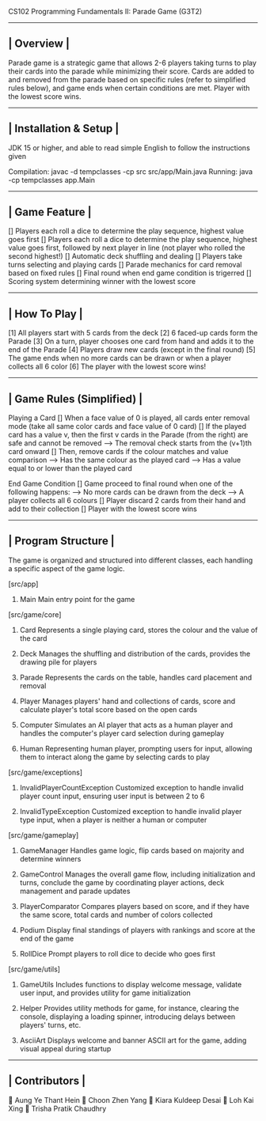 CS102 Programming Fundamentals II: Parade Game (G3T2)
 
 ----------------------------------------------
 |                  Overview                   |
 ----------------------------------------------
 
 Parade game is a strategic game that allows 2-6 players taking turns to play their cards into the parade while minimizing their score.
 Cards are added to and removed from the parade based on specific rules (refer to simplified rules below), and game ends when certain conditions are met.
 Player with the lowest score wins.
 
 
 ----------------------------------------------
 |            Installation & Setup             |
 ----------------------------------------------
 
 JDK 15 or higher, and able to read simple English to follow the instructions given
 
 Compilation: javac -d tempclasses -cp src src/app/Main.java
 Running:     java -cp tempclasses app.Main
 
 
 ----------------------------------------------
 |                 Game Feature                |
 ----------------------------------------------
 
 [] Players each roll a dice to determine the play sequence, highest value goes first
 [] Players each roll a dice to determine the play sequence, highest value goes first, followed by next player in line (not player who rolled the second highest!)
 [] Automatic deck shuffling and dealing
 [] Players take turns selecting and playing cards
 [] Parade mechanics for card removal based on fixed rules
 [] Final round when end game condition is trigerred
 [] Scoring system determining winner with the lowest score
 
 
 ----------------------------------------------
 |                 How To Play                 |
 ----------------------------------------------
 
 [1] All players start with 5 cards from the deck
 [2] 6 faced-up cards form the Parade
 [3] On a turn, player chooses one card from hand and adds it to the end of the Parade
 [4] Players draw new cards (except in the final round)
 [5] The game ends when no more cards can be drawn or when a player collects all 6 color
 [6] The player with the lowest score wins!
 
 
 ----------------------------------------------
 |            Game Rules (Simplified)          |
 ----------------------------------------------
 
 Playing a Card
 [] When a face value of 0 is played, all cards enter removal mode (take all same color cards and face value of 0 card)
 [] If the played card has a value v, then the first v cards in the Parade (from the right) are safe and cannot be removed
    --> The removal check starts from the (v+1)th card onward
 [] Then, remove cards if the colour matches and value comparison
    --> Has the same colour as the played card
    --> Has a value equal to or lower than the played card
 
 End Game Condition
 [] Game proceed to final round when one of the following happens:
     --> No more cards can be drawn from the deck
     --> A player collects all 6 colours
 [] Player discard 2 cards from their hand and add to their collection
 [] Player with the lowest score wins
 
 
 ----------------------------------------------
 |              Program Structure              |
 ----------------------------------------------
 
 The game is organized and structured into different classes, each handling a specific aspect of the game logic.
 
 [src/app]
 1. Main
 Main entry point for the game
 
 
 [src/game/core]
 1. Card
 Represents a single playing card, stores the colour and the value of the card
 
 2. Deck
 Manages the shuffling and distribution of the cards, provides the drawing pile for players 
 
 3. Parade
 Represents the cards on the table, handles card placement and removal 
 
 4. Player
 Manages players' hand and collections of cards, score and calculate player's total score based on the open cards
 
 5. Computer
 Simulates an AI player that acts as a human player and handles the computer's player card selection during gameplay 
 
 6. Human
 Representing human player, prompting users for input, allowing them to interact along the game by selecting cards to play
 
 
 [src/game/exceptions]
 1. InvalidPlayerCountException
 Customized exception to handle invalid player count input, ensuring user input is between 2 to 6
 
 2. InvalidTypeException
 Customized exception to handle invalid player type input, when a player is neither a human or computer
 
 
 [src/game/gameplay]
 1. GameManager
 Handles game logic, flip cards based on majority and determine winners

 2. GameControl
 Manages the overall game flow, including initialization and turns, conclude the game by coordinating player actions, deck management and parade updates

 3. PlayerComparator
 Compares players based on score, and if they have the same score, total cards and number of colors collected

 4. Podium
 Display final standings of players with rankings and score at the end of the game

 5. RollDice
 Prompt players to roll dice to decide who goes first

 
 [src/game/utils]
 1. GameUtils
 Includes functions to display welcome message, validate user input, and provides utility for game initialization
 
 2. Helper
 Provides utility methods for game, for instance, clearing the console, displaying a loading spinner, introducing delays between players' turns, etc.

 3. AsciiArt
 Displays welcome and banner ASCII art for the game, adding visual appeal during startup
 
 
 ----------------------------------------------
 |                Contributors                 |
 ----------------------------------------------
 
 👤 Aung Ye Thant Hein
 👤 Choon Zhen Yang
 👤 Kiara Kuldeep Desai
 👤 Loh Kai Xing
 👤 Trisha Pratik Chaudhry

